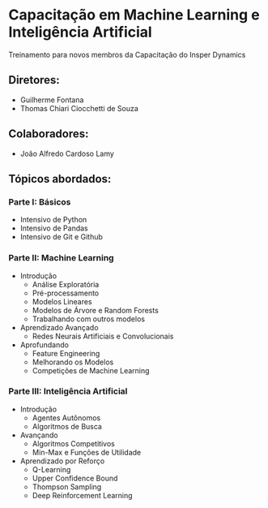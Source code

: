 # Capacitação em Machine Learning e Inteligência Artificial
Treinamento para novos membros da Capacitação do Insper Dynamics

## Diretores:
- Guilherme Fontana
- Thomas Chiari Ciocchetti de Souza

## Colaboradores:
- João Alfredo Cardoso Lamy

## Tópicos abordados:

### Parte I: Básicos
- Intensivo de Python
- Intensivo de Pandas
- Intensivo de Git e Github

### Parte II: Machine Learning
- Introdução
  - Análise Exploratória
  - Pré-processamento
  - Modelos Lineares
  - Modelos de Árvore e Random Forests
  - Trabalhando com outros modelos
- Aprendizado Avançado
  - Redes Neurais Artificiais e Convolucionais
- Aprofundando
  - Feature Engineering
  - Melhorando os Modelos
  - Competições de Machine Learning

### Parte III: Inteligência Artificial
- Introdução
  - Agentes Autônomos
  - Algoritmos de Busca
- Avançando
  - Algoritmos Competitivos
  - Min-Max e Funções de Utilidade
- Aprendizado por Reforço
  - Q-Learning
  - Upper Confidence Bound
  - Thompson Sampling
  - Deep Reinforcement Learning
